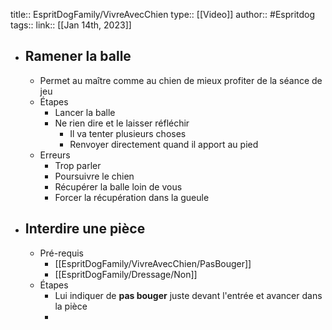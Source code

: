 title:: EspritDogFamily/VivreAvecChien
type:: [[Video]] 
author:: #Espritdog 
tags:: 
link::
[[Jan 14th, 2023]]

- ## Ramener la balle
	- Permet au maître comme au chien de mieux profiter de la séance de jeu
	- Étapes
		- Lancer la balle
		- Ne rien dire et le laisser réfléchir
			- Il va tenter plusieurs choses
			- Renvoyer directement quand il apport au pied
	- Erreurs
		- Trop parler
		- Poursuivre le chien
		- Récupérer la balle loin de vous
		- Forcer la récupération dans la gueule
- ## Interdire une pièce
	- Pré-requis
		- [[EspritDogFamily/VivreAvecChien/PasBouger]]
		- [[EspritDogFamily/Dressage/Non]]
	- Étapes
		- Lui indiquer de **pas bouger** juste devant l'entrée et avancer dans la pièce
		-
